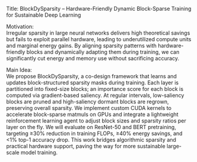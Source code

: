 Title: BlockDySparsity – Hardware-Friendly Dynamic Block-Sparse Training for Sustainable Deep Learning

Motivation:  
Irregular sparsity in large neural networks delivers high theoretical savings but fails to exploit parallel hardware, leading to underutilized compute units and marginal energy gains. By aligning sparsity patterns with hardware-friendly blocks and dynamically adapting them during training, we can significantly cut energy and memory use without sacrificing accuracy.

Main Idea:  
We propose BlockDySparsity, a co-design framework that learns and updates block-structured sparsity masks during training. Each layer is partitioned into fixed-size blocks; an importance score for each block is computed via gradient-based saliency. At regular intervals, low-saliency blocks are pruned and high-saliency dormant blocks are regrown, preserving overall sparsity. We implement custom CUDA kernels to accelerate block-sparse matmuls on GPUs and integrate a lightweight reinforcement learning agent to adjust block sizes and sparsity ratios per layer on the fly. We will evaluate on ResNet-50 and BERT pretraining, targeting ≥30% reduction in training FLOPs, ≥40% energy savings, and <1% top-1 accuracy drop. This work bridges algorithmic sparsity and practical hardware support, paving the way for more sustainable large-scale model training.
